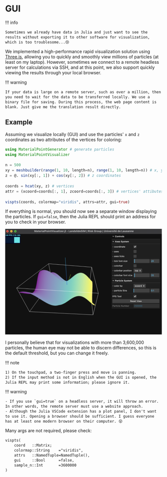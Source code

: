 # GUI

!!! info

    Sometimes we already have data in Julia and just want to see the results without exporting it to other software for visualization, which is too troublesome...😢

We implemented a high-performance rapid visualization solution using [Three.js](https://threejs.org), allowing you to quickly and smoothly view millions of particles (at least on my laptop). However, sometimes we connect to a remote headless server for calculations via SSH, and at this point, we also support quickly viewing the results through your local browser.

!!! warning

    If your data is large on a remote server, such as over a million, then you need to wait for the data to be transferred locally. We use a binary file for saving. During this process, the web page content is blank. Just give me the translation result directly.

## Example

Assuming we visualize locally (GUI) and use the particles' ``x`` and ``z`` coordinates as two attributes of the vertices for coloring:

```julia
using MaterialPointGenerator # generate particles
using MaterialPointVisualizer

n = 500
xy = meshbuilder(range(1, 10, length=n), range(1, 10, length=n)) # x, y coordinates
z = @. sin(xy[:, 1]) + cos(xy[:, 2]) # z coordinates

coords = hcat(xy, z) # vertices
attr = (xcoord=coords[:, 1], zcoord=coords[:, 3]) # vertices' attibutes

vispts(coords, colormap="viridis", attrs=attr, gui=true)
```

If everything is normal, you should now see a separate window displaying the particles. If `gui=false`, then the Julia REPL should print an address for you to check in your browser.

![exampleGUI](../assets/example.png)

I personally believe that for visualizations with more than 3,600,000 particles, the human eye may not be able to discern differences, so this is the default threshold, but you can change it freely.

!!! note

    1) On the touchpad, a two-finger press and move is panning.
    2) If the input method is not in English when the GUI is opened, the Julia REPL may print some information; please ignore it.

!!! warning

    - If you use `gui=true` on a headless server, it will throw an error. In other words, the remote server must use a website approach.
    - Although the Julia VSCode extension has a plot panel, I don't want to use it. Opening a browser should be sufficient. I guess everyone has at least one modern browser on their computer. 😝

Many args are not required, please check:

```@docs
vispts(
    coord   ::Matrix;
    colormap::String    ="viridis", 
    attrs   ::NamedTuple=NamedTuple(), 
    gui     ::Bool      =false,
    sample_n::Int       =3600000
)
```